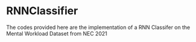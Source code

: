 # RNNClassifier
The codes provided here are the implementation of a RNN Classifer on the Mental Workload Dataset from NEC 2021
